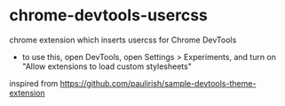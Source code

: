 # chrome-devtools-usercss

chrome extension which inserts usercss for Chrome DevTools

- to use this, open DevTools, open Settings > Experiments, and turn on "Allow extensions to load custom stylesheets"

inspired from https://github.com/paulirish/sample-devtools-theme-extension
